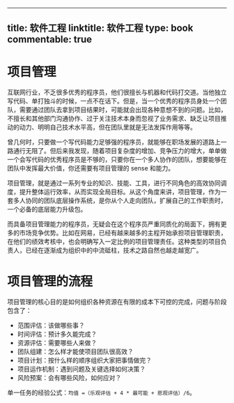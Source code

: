 
---
title: 软件工程
linktitle: 软件工程
type: book
commentable: true
---

# 项目管理

互联网行业，不乏很多优秀的程序员，他们很擅长与机器和代码打交道。当他独立写代码、单打独斗的时候，一点不在话下。但是，当一个优秀的程序员身处一个团队，需要通过团队去拿到项目结果时，可能就会出现各种意想不到的问题。比如，不擅长和其他部门沟通协作、过于关注技术本身而忽视了业务需求、缺乏让项目推动的动力、明明自己技术水平高，但在团队里就是无法发挥作用等等。

曾几何时，只要做一个写代码能力足够强的程序员，就能够在职场发展的道路上一路通行无阻了。但后来我发现，随着项目复杂度的增加、竞争压力的增大，单单做一个会写代码的优秀程序员是不够的，只要你在一个多人协作的团队，想要能够在团队中发挥最大价值，你还需要有项目管理的 sense 和能力。

项目管理，就是通过一系列专业的知识、技能、工具，进行不同角色的高效协同调度，提升整体运行效率，从而实现全局目标。从这个角度来讲，项目管理，作为一套多人协同的团队底层操作系统，是你从个人走向团队，扩展自己的工作职责时，一个必备的底层能力升级包。

而具备项目管理能力的程序员，无疑会在这个程序员严重同质化的局面下，拥有更多的市场竞争优势。比如在网易，已经有越来越多的主程开始承担项目管理职责，在他们的绩效考核中，也会明确写入一定比例的项目管理责任。这种类型的项目负责人，已经在逐渐成为组织中的中流砥柱，技术之路自然也越走越宽广。

# 项目管理的流程

项目管理的核心目的是如何组织各种资源在有限的成本下可控的完成，问题与阶段包含了：

- 范围评估：该做哪些事？
- 时间评估：预计多久能完成？
- 资源评估：需要哪些人来做？
- 团队组建：怎么样才能使项目团队很高效？
- 项目计划：按什么样的顺序组织大家把事情做完？
- 项目运作机制：遇到问题及关键选择如何决策？
- 风险预案：会有哪些风险，如何应对？

单一任务的经验公式：`均值 =（乐观评估 + 4 * 最可能 + 悲观评估）/6`。

    